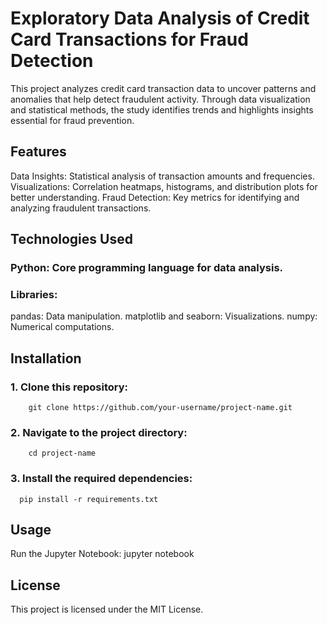# Exploratory Data Analysis of Credit Card Transactions for Fraud Detection

This project analyzes credit card transaction data to uncover patterns and anomalies that help detect fraudulent activity. Through data visualization and statistical methods, the study identifies trends and highlights insights essential for fraud prevention.

## Features

Data Insights: Statistical analysis of transaction amounts and frequencies.
Visualizations: Correlation heatmaps, histograms, and distribution plots for better understanding.
Fraud Detection: Key metrics for identifying and analyzing fraudulent transactions.

## Technologies Used

### Python: Core programming language for data analysis.
### Libraries:
pandas: Data manipulation.
matplotlib and seaborn: Visualizations.
numpy: Numerical computations.

## Installation
### 1. Clone this repository:
        git clone https://github.com/your-username/project-name.git
### 2. Navigate to the project directory:
        cd project-name
### 3. Install the required dependencies:
      pip install -r requirements.txt
## Usage
Run the Jupyter Notebook:
jupyter notebook


## License
This project is licensed under the MIT License.
